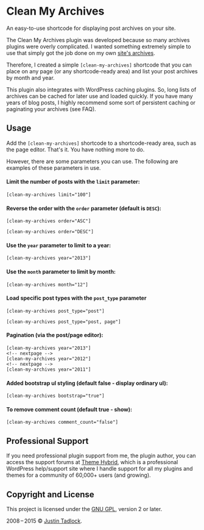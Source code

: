 # Clean My Archives

An easy-to-use shortcode for displaying post archives on your site.

The Clean My Archives plugin was developed because so many archives plugins were overly complicated.  I wanted something extremely simple to use that simply got the job done on my own [site's archives](http://justintadlock.com/archives).

Therefore, I created a simple `[clean-my-archives]` shortcode that you can place on any page (or any shortcode-ready area) and list your post archives by month and year.

This plugin also integrates with WordPress caching plugins.  So, long lists of archives can be cached for later use and loaded quickly.  If you have many years of blog posts, I highly recommend some sort of persistent caching or paginating your archives (see FAQ).

## Usage

Add the `[clean-my-archives]` shortcode to a shortcode-ready area, such as the page editor. That's it.  You have nothing more to do.

However, there are some parameters you can use.  The following are examples of these parameters in use.

#### Limit the number of posts with the `limit` parameter:

    [clean-my-archives limit="100"]

#### Reverse the order with the `order` parameter (default is `DESC`):

    [clean-my-archives order="ASC"]

    [clean-my-archives order="DESC"]

#### Use the `year` parameter to limit to a year:

    [clean-my-archives year="2013"]

#### Use the `month` parameter to limit by month:

    [clean-my-archives month="12"]

#### Load specific post types with the `post_type` parameter

    [clean-my-archives post_type="post"]

    [clean-my-archives post_type="post, page"]

#### Pagination (via the post/page editor):

    [clean-my-archives year="2013"]
    <!-- nextpage -->
    [clean-my-archives year="2012"]
    <!-- nextpage -->
    [clean-my-archives year="2011"]

#### Added bootstrap ul styling (default false - display ordinary ul):

    [clean-my-archives bootstrap="true"]

#### To remove comment count (default true - show):

    [clean-my-archives comment_count="false"]

## Professional Support

If you need professional plugin support from me, the plugin author, you can access the support forums at [Theme Hybrid](http://themehybrid.com/support), which is a professional WordPress help/support site where I handle support for all my plugins and themes for a community of 60,000+ users (and growing).

## Copyright and License

This project is licensed under the [GNU GPL](http://www.gnu.org/licenses/old-licenses/gpl-2.0.html), version 2 or later.

2008&thinsp;&ndash;&thinsp;2015 &copy; [Justin Tadlock](http://justintadlock.com).
